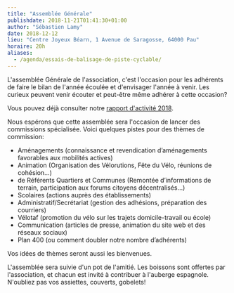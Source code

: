 ```yaml
---
title: "Assemblée Générale"
publishdate: 2018-11-21T01:41:30+01:00
author: "Sébastien Lamy"
date: 2018-12-12
lieu: "Centre Joyeux Béarn, 1 Avenue de Saragosse, 64000 Pau"
horaire: 20h
aliases:
  - /agenda/essais-de-balisage-de-piste-cyclable/
---
```


L'assemblée Générale de l'association, c'est l'occasion pour les adhérents 
de faire le bilan de l'année écoulée et d'envisager l'année à venir. 
Les curieux peuvent venir écouter et peut-être même adhérer à cette occasion?

<!--more-->

Vous pouvez déjà consulter notre [rapport d'activité 2018].

Nous espérons que cette assemblée sera l'occasion de lancer des
commissions spécialisée. Voici quelques pistes pour des thèmes de commission:

- Aménagements (connaissance et revendication d’aménagements favorables aux mobilités actives)
- Animation (Organisation des Vélorutions, Fête du Vélo, réunions de cohésion…)
- de Référents Quartiers et Communes (Remontée d’informations de terrain, participation aux forums citoyens décentralisés…)
- Scolaires (actions auprès des établissements)
- Administratif/Secrétariat (gestion des adhésions, préparation des courriers)
- Vélotaf (promotion du vélo sur les trajets domicile-travail ou école)
- Communication (articles de presse, animation du site web et des réseaux sociaux)
- Plan 400 (ou comment doubler notre nombre d’adhérents)

Vos idées de thèmes seront aussi les bienvenues.

L'assemblée sera suivie d'un pot de l'amitié. Les boissons sont offertes par
l'association, et chacun est invité à contribuer à l'auberge espagnole. N'oubliez
pas vos assiettes, couverts, gobelets!

[rapport d'activité 2018]: rapport-activite-2018-pau-a-velo.pdf